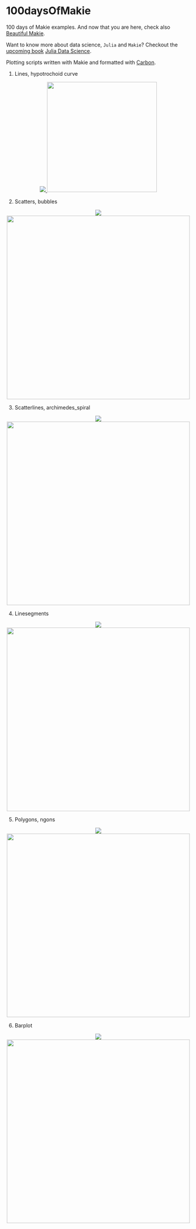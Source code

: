 # 100daysOfMakie
100 days of Makie examples. And now that you are here, check also [Beautiful Makie](https://lazarusa.github.io/BeautifulMakie/).

Want to know more about data science, `Julia` and `Makie`? Checkout the [upcoming book](https://github.com/JuliaDataScience/JuliaDataScience) [Julia Data Science](https://juliadatascience.io).

Plotting scripts written with Makie and formatted with [Carbon](https://carbon.now.sh).


1. Lines, hypotrochoid curve

<p align="center"><a href="./src/lines_hypotrochoid.jl"> <img src="./img/lines_hypotrochoid_code.svg"> </a> <img src="./img/lines_hypotrochoid.png" width = "300"></p>

2. Scatters, bubbles

<p align="center"><a href="./src/scatter_bubbles_code.jl"> <img src="./img/scatter_bubbles_code.svg"> </a> <img src="./img/scatter_bubbles.png" width = "500"></p>

3. Scatterlines, archimedes_spiral

<p align="center"><a href="./src/scatterlines_archimedes_spiral.jl"> <img src="./img/scatterlines_archimedes_spiral_code.svg"> </a> <img src="./img/scatterlines_archimedes_spiral.png" width = "500"></p>

4. Linesegments

<p align="center"><a href="./src/linesegments.jl"> <img src="./img/linesegments_code.svg"> </a> <img src="./img/linesegments.png" width = "500"></p>

5. Polygons, ngons

<p align="center"><a href="./src/polygons.jl"> <img src="./img/polygons_code.svg"> </a> <img src="./img/polygons.svg" width = "500"></p>

6. Barplot

<p align="center"><a href="./src/barplot.jl"> <img src="./img/barplot_code.svg"> </a> <img src="./img/barplot.svg" width = "500"></p>
